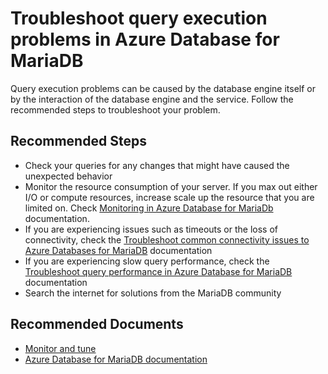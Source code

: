 <properties
    pageTitle="Troubleshoot query execution problems in Azure Database for MariaDB"
    description="Troubleshoot query execution problems in Azure Database for MariaDB"
    service="microsoft.dbformariadb"
    resource="servers"
    authors="sunilagarwal"
    ms.author="sunila"
    displayOrder="110"
    selfHelpType="generic"
    supportTopicIds="32640157"
    resourceTags="servers, databases"
    productPesIds="16617"
    cloudEnvironments="public"
    articleId="774289b1-c59b-4777-ac81-03f275afa4ff"
/>

# Troubleshoot query execution problems in Azure Database for MariaDB

Query execution problems can be caused by the database engine itself or by the interaction of the database engine and the service. Follow the recommended steps to troubleshoot your problem.

## **Recommended Steps**

* Check your queries for any changes that might have caused the unexpected behavior
* Monitor the resource consumption of your server. If you max out either I/O or compute resources, increase scale up the resource that you are limited on.  Check  [Monitoring in Azure Database for MariaDb](https://docs.microsoft.com/azure/mariadb/concepts-monitoring) documentation.
* If you are experiencing issues such as timeouts or the loss of connectivity, check the [Troubleshoot common connectivity issues to Azure Databases for MariaDB](https://docs.microsoft.com/azure/mariadb/howto-troubleshoot-common-connection-issues) documentation
* If you are experiencing slow query performance, check the [Troubleshoot query performance in Azure Database for MariaDB](https://docs.microsoft.com/azure/mariadb/howto-troubleshoot-query-performance) documentation
* Search the internet for solutions from the MariaDB community

## **Recommended Documents**

* [Monitor and tune](https://docs.microsoft.com/azure/mariadb/concepts-monitoring/)<br>
* [Azure Database for MariaDB documentation](https://docs.microsoft.com/azure/mariadb/)
